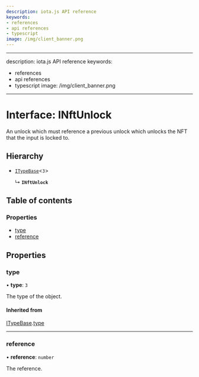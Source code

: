 ```yaml
---
description: iota.js API reference
keywords:
- references
- api references
- typescript
image: /img/client_banner.png
---
```

---
description: iota.js API reference
keywords:
- references
- api references
- typescript
image: /img/client_banner.png
---
# Interface: INftUnlock

An unlock which must reference a previous unlock which unlocks the NFT that the input is locked to.

## Hierarchy

- [`ITypeBase`](ITypeBase.md)<``3``\>

  ↳ **`INftUnlock`**

## Table of contents

### Properties

- [type](INftUnlock.md#type)
- [reference](INftUnlock.md#reference)

## Properties

### type

• **type**: ``3``

The type of the object.

#### Inherited from

[ITypeBase](ITypeBase.md).[type](ITypeBase.md#type)

___

### reference

• **reference**: `number`

The reference.
